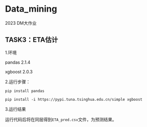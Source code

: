# Data_mining
2023 DM大作业



## TASK3：ETA估计

1.环境

pandas 2.1.4

xgboost 2.0.3

2.运行步骤：

`pip install pandas`

`pip install -i https://pypi.tuna.tsinghua.edu.cn/simple xgboost`

3.运行结果

运行代码后将在同层得到`ETA_pred.csv`文件，为预测结果。
